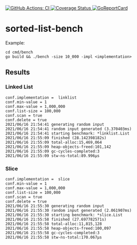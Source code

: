 <a href="https://github.com/romshark/sorted-list-bench/actions?query=workflow%3ACI">
    <img src="https://github.com/romshark/sorted-list-bench/workflows/CI/badge.svg" alt="GitHub Actions: CI">
</a>
<a href="https://coveralls.io/github/romshark/sorted-list-bench">
    <img src="https://coveralls.io/repos/github/romshark/sorted-list-bench/badge.svg" alt="Coverage Status" />
</a>
<a href="https://goreportcard.com/report/github.com/sorted-list-bench/eventlog">
    <img src="https://goreportcard.com/badge/github.com/romshark/sorted-list-bench" alt="GoReportCard">
</a>

# sorted-list-bench

Example:
```
cd cmd/bench
go build && ./bench -size 10_000 -impl <implementation>
```

## Results
### Linked List
```
conf.implementation =  linklist
conf.min-value = 1
conf.max-value = 1,000,000
conf.list-size = 100,000
conf.scan = true
conf.delete = true
2021/06/16 21:54:41 generating random input
2021/06/16 21:54:41 random input generated (3.370403ms)
2021/06/16 21:54:41 starting benchmark: *linklist.List
2021/06/16 21:55:09 finished (28.142398182s)
2021/06/16 21:55:09 total-alloc:15,469,064
2021/06/16 21:55:09 heap-objects-freed:101,142
2021/06/16 21:55:09 gc-cycles-completed:3
2021/06/16 21:55:09 stw-ns-total:89.996µs
```

### Slice
```
conf.implementation =  slice
conf.min-value = 1
conf.max-value = 1,000,000
conf.list-size = 100,000
conf.scan = true
conf.delete = true
2021/06/16 21:55:30 generating random input
2021/06/16 21:55:30 random input generated (2.061907ms)
2021/06/16 21:55:30 starting benchmark: *slice.List
2021/06/16 21:55:58 finished (27.697782571s)
2021/06/16 21:55:58 total-alloc:11,815,128
2021/06/16 21:55:58 heap-objects-freed:100,097
2021/06/16 21:55:58 gc-cycles-completed:3
2021/06/16 21:55:58 stw-ns-total:170.067µs
```
